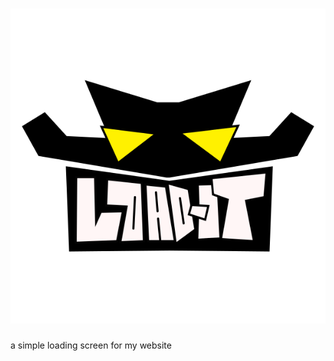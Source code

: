 # ![](https://github.com/repositoryrepos/loadit/blob/main/load-it.svg)
a simple loading screen for my website
